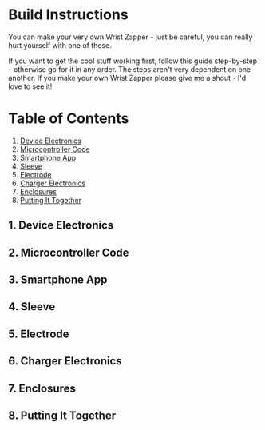 # Build Instructions

You can make your very own Wrist Zapper - just be careful, you can really hurt yourself with one of these. 

If you want to get the cool stuff working first, follow this guide step-by-step - otherwise go for it in any order. The steps aren't very dependent on one another. If you make your own Wrist Zapper please give me a shout - I'd love to see it!

# Table of Contents
1. [Device Electronics](#1-device-electronics)
2. [Microcontroller Code](#2-microcontroller-code)
3. [Smartphone App](#3-smartphone-app)
4. [Sleeve](#4-sleeve)
5. [Electrode](#5-electrode)
6. [Charger Electronics](#6-charger-electronics)
7. [Enclosures](#7-enclosures)
8. [Putting It Together](#8-putting-it-together)


## 1. Device Electronics

## 2. Microcontroller Code

## 3. Smartphone App

## 4. Sleeve

## 5. Electrode

## 6. Charger Electronics

## 7. Enclosures

## 8. Putting It Together
